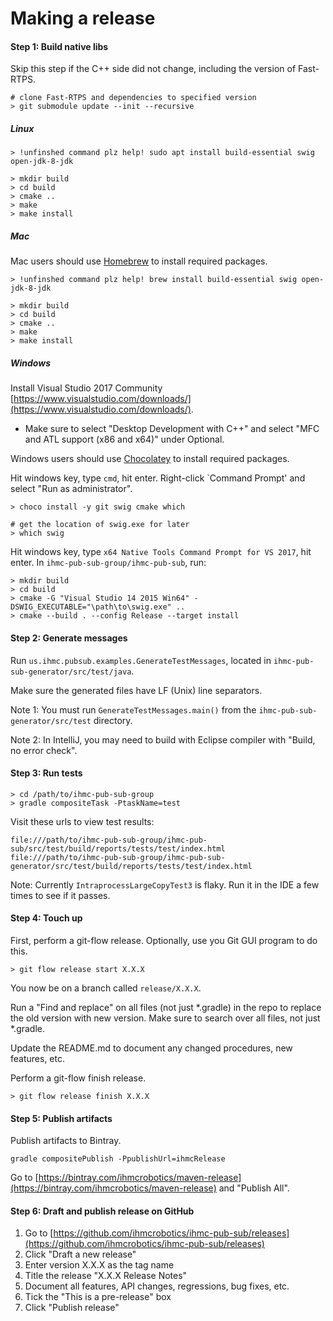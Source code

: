 # Making a release

#### Step 1: Build native libs

Skip this step if the C++ side did not change, including the version of Fast-RTPS.

```
# clone Fast-RTPS and dependencies to specified version
> git submodule update --init --recursive
```

##### Linux

```
> !unfinshed command plz help! sudo apt install build-essential swig open-jdk-8-jdk

> mkdir build
> cd build
> cmake ..
> make 
> make install
```

##### Mac

Mac users should use [Homebrew](https://brew.sh/) to install required packages.

```
> !unfinshed command plz help! brew install build-essential swig open-jdk-8-jdk

> mkdir build
> cd build
> cmake ..
> make 
> make install
```

##### Windows

Install Visual Studio 2017 Community [https://www.visualstudio.com/downloads/](https://www.visualstudio.com/downloads/).
- Make sure to select "Desktop Development with C++" and select "MFC and ATL support (x86 and x64)" under Optional.

Windows users should use [Chocolatey](https://chocolatey.org/) to install required packages.

Hit windows key, type `cmd`, hit enter. Right-click `Command Prompt' and select "Run as administrator".

```
> choco install -y git swig cmake which

# get the location of swig.exe for later
> which swig
```

Hit windows key, type `x64 Native Tools Command Prompt for VS 2017`, hit enter. In `ihmc-pub-sub-group/ihmc-pub-sub`, run:

```
> mkdir build
> cd build
> cmake -G "Visual Studio 14 2015 Win64" -DSWIG_EXECUTABLE="\path\to\swig.exe" ..
> cmake --build . --config Release --target install
```

#### Step 2: Generate messages

Run `us.ihmc.pubsub.examples.GenerateTestMessages`, located in `ihmc-pub-sub-generator/src/test/java`.

Make sure the generated files have LF (Unix) line separators.

Note 1: You must run `GenerateTestMessages.main()` from the `ihmc-pub-sub-generator/src/test` directory.

Note 2: In IntelliJ, you may need to build with Eclipse compiler with "Build, no error check".

#### Step 3: Run tests

```
> cd /path/to/ihmc-pub-sub-group
> gradle compositeTask -PtaskName=test
```
Visit these urls to view test results:

```
file:///path/to/ihmc-pub-sub-group/ihmc-pub-sub/src/test/build/reports/tests/test/index.html
file:///path/to/ihmc-pub-sub-group/ihmc-pub-sub-generator/src/test/build/reports/tests/test/index.html
```

Note: Currently `IntraprocessLargeCopyTest3` is flaky. Run it in the IDE a few times to see if it passes.

#### Step 4: Touch up

First, perform a git-flow release. Optionally, use you Git GUI program to do this.

```
> git flow release start X.X.X
```

You now be on a branch called `release/X.X.X`.

Run a "Find and replace" on all files (not just *.gradle) in the repo to replace the old version with new version. Make sure to search over all files, not just *.gradle.

Update the README.md to document any changed procedures, new features, etc.

Perform a git-flow finish release.

```
> git flow release finish X.X.X
```

#### Step 5: Publish artifacts

Publish artifacts to Bintray.

`gradle compositePublish -PpublishUrl=ihmcRelease`

Go to [https://bintray.com/ihmcrobotics/maven-release](https://bintray.com/ihmcrobotics/maven-release) and "Publish All".

#### Step 6: Draft and publish release on GitHub

1. Go to [https://github.com/ihmcrobotics/ihmc-pub-sub/releases](https://github.com/ihmcrobotics/ihmc-pub-sub/releases)
1. Click "Draft a new release"
1. Enter version X.X.X as the tag name
1. Title the release "X.X.X Release Notes"
1. Document all features, API changes, regressions, bug fixes, etc.
1. Tick the "This is a pre-release" box
1. Click "Publish release"